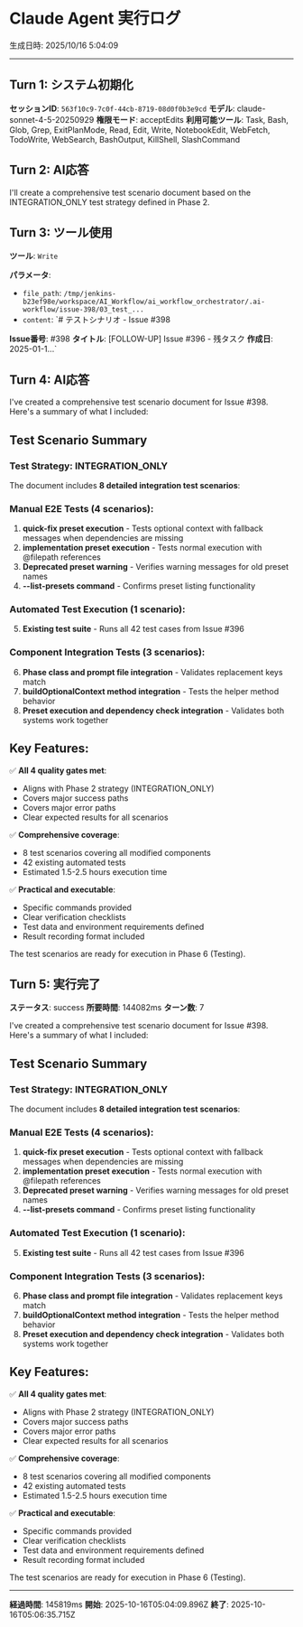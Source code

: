 # Claude Agent 実行ログ

生成日時: 2025/10/16 5:04:09

---

## Turn 1: システム初期化

**セッションID**: `563f10c9-7c0f-44cb-8719-08d0f0b3e9cd`
**モデル**: claude-sonnet-4-5-20250929
**権限モード**: acceptEdits
**利用可能ツール**: Task, Bash, Glob, Grep, ExitPlanMode, Read, Edit, Write, NotebookEdit, WebFetch, TodoWrite, WebSearch, BashOutput, KillShell, SlashCommand

## Turn 2: AI応答

I'll create a comprehensive test scenario document based on the INTEGRATION_ONLY test strategy defined in Phase 2.

## Turn 3: ツール使用

**ツール**: `Write`

**パラメータ**:
- `file_path`: `/tmp/jenkins-b23ef98e/workspace/AI_Workflow/ai_workflow_orchestrator/.ai-workflow/issue-398/03_test_...`
- `content`: `# テストシナリオ - Issue #398

**Issue番号**: #398
**タイトル**: [FOLLOW-UP] Issue #396 - 残タスク
**作成日**: 2025-01-1...`

## Turn 4: AI応答

I've created a comprehensive test scenario document for Issue #398. Here's a summary of what I included:

## Test Scenario Summary

### Test Strategy: INTEGRATION_ONLY

The document includes **8 detailed integration test scenarios**:

### Manual E2E Tests (4 scenarios):
1. **quick-fix preset execution** - Tests optional context with fallback messages when dependencies are missing
2. **implementation preset execution** - Tests normal execution with @filepath references
3. **Deprecated preset warning** - Verifies warning messages for old preset names
4. **--list-presets command** - Confirms preset listing functionality

### Automated Test Execution (1 scenario):
5. **Existing test suite** - Runs all 42 test cases from Issue #396

### Component Integration Tests (3 scenarios):
6. **Phase class and prompt file integration** - Validates replacement keys match
7. **buildOptionalContext method integration** - Tests the helper method behavior
8. **Preset execution and dependency check integration** - Validates both systems work together

## Key Features:

✅ **All 4 quality gates met**:
- Aligns with Phase 2 strategy (INTEGRATION_ONLY)
- Covers major success paths
- Covers major error paths  
- Clear expected results for all scenarios

✅ **Comprehensive coverage**:
- 8 test scenarios covering all modified components
- 42 existing automated tests
- Estimated 1.5-2.5 hours execution time

✅ **Practical and executable**:
- Specific commands provided
- Clear verification checklists
- Test data and environment requirements defined
- Result recording format included

The test scenarios are ready for execution in Phase 6 (Testing).

## Turn 5: 実行完了

**ステータス**: success
**所要時間**: 144082ms
**ターン数**: 7

I've created a comprehensive test scenario document for Issue #398. Here's a summary of what I included:

## Test Scenario Summary

### Test Strategy: INTEGRATION_ONLY

The document includes **8 detailed integration test scenarios**:

### Manual E2E Tests (4 scenarios):
1. **quick-fix preset execution** - Tests optional context with fallback messages when dependencies are missing
2. **implementation preset execution** - Tests normal execution with @filepath references
3. **Deprecated preset warning** - Verifies warning messages for old preset names
4. **--list-presets command** - Confirms preset listing functionality

### Automated Test Execution (1 scenario):
5. **Existing test suite** - Runs all 42 test cases from Issue #396

### Component Integration Tests (3 scenarios):
6. **Phase class and prompt file integration** - Validates replacement keys match
7. **buildOptionalContext method integration** - Tests the helper method behavior
8. **Preset execution and dependency check integration** - Validates both systems work together

## Key Features:

✅ **All 4 quality gates met**:
- Aligns with Phase 2 strategy (INTEGRATION_ONLY)
- Covers major success paths
- Covers major error paths  
- Clear expected results for all scenarios

✅ **Comprehensive coverage**:
- 8 test scenarios covering all modified components
- 42 existing automated tests
- Estimated 1.5-2.5 hours execution time

✅ **Practical and executable**:
- Specific commands provided
- Clear verification checklists
- Test data and environment requirements defined
- Result recording format included

The test scenarios are ready for execution in Phase 6 (Testing).


---

**経過時間**: 145819ms
**開始**: 2025-10-16T05:04:09.896Z
**終了**: 2025-10-16T05:06:35.715Z